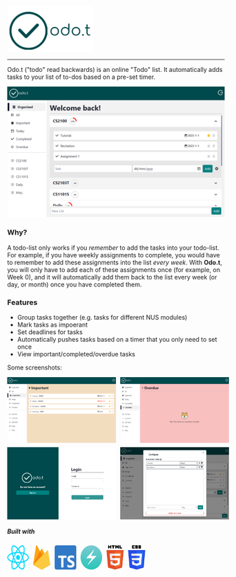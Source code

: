 <img src="/public/logoWhite.png" width="200px" />

<hr>

Odo.t ("todo" read backwards) is an online "Todo" list. It automatically adds tasks to your list of to-dos based on a pre-set timer.

![organised](/public/snapshots/snapshotOrganised.PNG)

### Why?

A todo-list only works if you _remember_ to add the tasks into your todo-list. For example, if you have weekly assignments to complete, you would have to remember to add these assignments into the list _every week_. With **Odo.t**, you will only have to add each of these assignments once (for example, on Week 0), and it will automatically add them back to the list every week (or day, or month) once you have completed them.

### Features

- Group tasks together (e.g. tasks for different NUS modules)
- Mark tasks as impoerant
- Set deadlines for tasks
- Automatically pushes tasks based on a timer that you only need to set once
- View important/completed/overdue tasks

Some screenshots:

<div style="display: flex; flex-direction: column; gap: 10px; width: 100%">
<div style="display: flex; flex-direction: row; gap: 10px; max-width: 100%">
    <img src="/public/snapshots/snapshotImportant.PNG" width="50%" />
    <img src="/public/snapshots/snapshotOverdue.PNG" width="50%"/>
</div>

<div style="display: flex; flex-direction: row; gap: 10px; width: 100%">
    <img src="/public/snapshots/snapshotLogin.PNG" width="50%" />
    <img src="/public/snapshots/snapshotSettings.PNG" width="50%"  />
</div>
</div>


##### Built with

<div style="display: flex; flex-direction: row; gap: 10px">
  <img src="/public/logos/react.svg" width="50px" />
  <img src="/public/logos/firebase.svg" width="40px" />
  <img src="/public/logos/typescript-icon.svg" width="50px" />
  <img src="/public/logos/chakraui.jpg" width="50px" />
  <img src="/public/logos/html-5.svg" width="40px" />
  <img src="/public/logos/css-3.svg" width="40px" />
</div>
